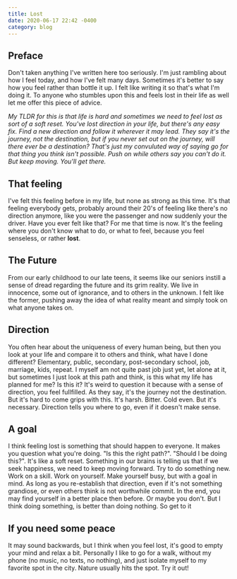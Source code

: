 ```yaml
--- 
title: Lost
date: 2020-06-17 22:42 -0400
category: blog
---
```


## Preface
Don't taken anything I've written here too seriously. I'm just rambling about how I feel today, and how I've felt many days. Sometimes it's better to say how you feel rather than bottle it up. I felt like writing it so that's what I'm doing it. To anyone who stumbles upon this and feels lost in their life as well let me offer this piece of advice.

*My TLDR for this is that life is hard and sometimes we need to feel lost as sort of a soft reset. You've lost direction in your life, but there's any easy fix. Find a new direction and follow it wherever it may lead. They say it's the journey, not the destination, but if you never set out on the journey, will there ever be a destination? That's just my convuluted way of saying go for that thing you think isn't possible. Push on while others say you can't do it. But keep moving. You'll get there.*

## That feeling

I've felt this feeling before in my life, but none as strong as this time. It's that feeling everybody gets, probably around their 20's of feeling like there's no direction anymore, like you were the passenger and now suddenly your the driver. Have you ever felt like that? For me that time is now. It's the feeling where you don't know what to do, or what to feel, because you feel senseless, or rather **lost**. 

## The Future

From our early childhood to our late teens, it seems like our seniors instill a sense of dread regarding the future and its grim reality. We live in innocence, some out of ignorance, and to others in the unknown. I felt like the former, pushing away the idea of what reality meant and simply took on what anyone takes on.

## Direction

You often hear about the uniqueness of every human being, but then you look at your life and compare it to others and think, what have I done different? Elementary, public, secondary, post-secondary school, job, marriage, kids, repeat. I myself am not quite past job just yet, let alone at it, but sometimes I just look at this path and think, is this what my life has planned for me? Is this it? It's weird to question it because with a sense of direction, you feel fullfilled. As they say, it's the journey not the destination. But it's hard to come grips with this. It's harsh. Bitter. Cold even. But it's necessary. Direction tells you where to go, even if it doesn't make sense. 

## A goal

I think feeling lost is something that should happen to everyone. It makes you question what you're doing. "Is this the right path?". "Should I be doing this?". It's like a soft reset. Something in our brains is telling us that if we seek happiness, we need to keep moving forward. Try to do something new. Work on a skill. Work on yourself. Make yourself busy, but with a goal in mind. As long as you re-establish that direction, even if it's not something grandiose, or even others think is not worthwhile commit. In the end, you may find yourself in a better place then before. Or maybe you don't. But I think doing something, is better than doing nothing. So get to it

## If you need some peace

It may sound backwards, but I think when you feel lost, it's good to empty your mind and relax a bit. Personally I like to go for a walk, without my phone (no music, no texts, no nothing), and just isolate myself to my favorite spot in the city. Nature usually hits the spot. Try it out! 